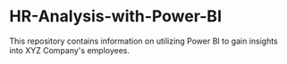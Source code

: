 # HR-Analysis-with-Power-BI
This repository contains information on utilizing Power BI to gain insights into XYZ Company's employees.
